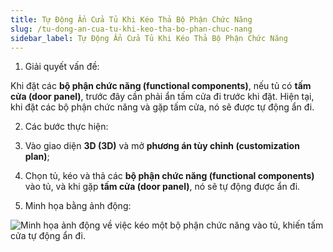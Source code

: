 ```yaml
---
title: Tự Động Ẩn Cửa Tủ Khi Kéo Thả Bộ Phận Chức Năng
slug: /tu-dong-an-cua-tu-khi-keo-tha-bo-phan-chuc-nang
sidebar_label: Tự Động Ẩn Cửa Tủ Khi Kéo Thả Bộ Phận Chức Năng
---
```


1. Giải quyết vấn đề:

Khi đặt các **bộ phận chức năng (functional components)**, nếu tủ có **tấm cửa (door panel)**, trước đây cần phải ẩn tấm cửa đi trước khi đặt. Hiện tại, khi đặt các bộ phận chức năng và gặp tấm cửa, nó sẽ được tự động ẩn đi.

2. Các bước thực hiện:

1. Vào giao diện **3D (3D)** và mở **phương án tùy chỉnh (customization plan)**;

2. Chọn tủ, kéo và thả các **bộ phận chức năng (functional components)** vào tủ, và khi gặp **tấm cửa (door panel)**, nó sẽ tự động được ẩn đi.

3. Minh họa bằng ảnh động:

![Minh họa ảnh động về việc kéo một bộ phận chức năng vào tủ, khiến tấm cửa tự động ẩn đi.](https://storage.googleapis.com/jegavn_kb/images/cfaeceb5-b7c2-4173-8020-c797e2e91b99.gif)
